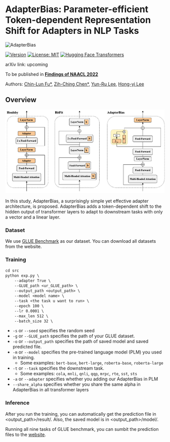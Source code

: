 
# AdapterBias: Parameter-efficient Token-dependent Representation Shift for Adapters in NLP Tasks

![AdapterBias](![image](http://i.imgur.com/SRv0h6F.jpg))

[![Version](https://img.shields.io/badge/Version-v0.1.0-blue?color=FF8000?color=009922)](https://img.shields.io/badge/Version-v0.1.0-blue)
[![License: MIT](https://img.shields.io/badge/License-MIT-orange.svg)](https://opensource.org/licenses/MIT)
[![Hugging Face Transformers](https://img.shields.io/badge/%F0%9F%A4%97-Transformers-pink?color=FF33CC)](https://github.com/huggingface/transformers)


arXiv link: upcoming

To be published in [**Findings of NAACL 2022**](https://2022.naacl.org/)

Authors:
[Chin-Lun Fu*](https://www.linkedin.com/in/chin-lun-fu-201612219/), 
[Zih-Ching Chen*](https://www.linkedin.com/in/zih-ching-chen-7158111b0/),
[Yun-Ru Lee](https://www.facebook.com/profile.php?id=100002026928166),
[Hong-yi Lee](https://speech.ee.ntu.edu.tw/~hylee/index.php)

## Overview
![AdapterBias](Adapter.png)

In this study, AdapterBias, a surprisingly simple yet effective adapter architecture, is proposed.
AdapterBias adds a token-dependent shift to the hidden output of transformer layers to adapt to downstream tasks with only a vector and a linear layer.

### Dataset

We use [GLUE Benchmark](https://gluebenchmark.com/) as our dataset. You can download all datasets from the website.

### Training

```
cd src
python exp.py \
    --adapter True \
    --GLUE_path <ur_GLUE_path> \
    --output_path <output_path> \
    --model <model name> \
    --task <the task u want to run> \
    --epoch 100 \
    --lr 0.0001 \
    --max_len 512 \
    --batch_size 32 \
```

- `-s` or `--seed` specifies the random seed
- `-g` or `--GLUE_path` specifies the path of your GLUE dataset.
- `-o` or `--output_path` specifies the path of saved model and saved predicted file.
- `-m` or `--model` specifies the pre-trained language model (PLM) you used in training.
    - Some examples: `bert-base`, `bert-large`, `roberta-base`, `roberta-large`
- `-t` or `--task` specifies the downstream task.
    - Some examples: `cola`, `mnli`, `qnli`, `qqp`, `mrpc`, `rte`, `sst`, `sts` 
- `-a` or `--adapter` specifies whether you adding our AdapterBias in PLM
- `--share_alpha` specifies whether you share the same alpha in AdapterBias in all transformer layers

### Inference

After you run the training, you can automatically get the prediction file in <output_path>/result/. Also, the saved model is in <output_path>/model/.

Running all nine tasks of GLUE benchmark, you can sumbit the prediction files to the [website](https://gluebenchmark.com/).
